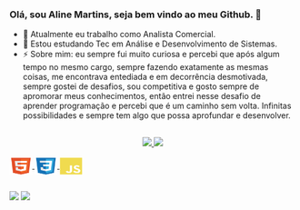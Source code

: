 ### Olá, sou Aline Martins, seja bem vindo ao meu Github. 👋

- 🔭 Atualmente eu trabalho como Analista Comercial.
- 🌱 Estou estudando Tec em Análise e Desenvolvimento de Sistemas. 
- ⚡ Sobre mim: eu sempre fui muito curiosa e percebi que após algum tempo no mesmo cargo, sempre fazendo exatamente as mesmas coisas, me encontrava entediada e em decorrência desmotivada, sempre gostei de desafios, sou competitiva e gosto sempre de apromorar meus conhecimentos, então entrei nesse desafio de aprender programação e percebi que é um caminho sem volta. Infinitas possibilidades e sempre tem algo que possa aprofundar e desenvolver.

##

 <div align="center">
  <a href="https://github.com/alinemartins">
  <img height="150em" src="https://github-readme-stats.vercel.app/api?username=alinemartins&show_icons=true&theme=dracula&include_all_commits=true&count_private=true"/>
  <img height="150em" src="https://github-readme-stats.vercel.app/api/top-langs/?username=alinemartins&layout=compact&langs_count=7&theme=dracula"/>
</div>

  <div style="display: inline_block"><br>
  <img align="center" alt="Aline-HTML" height="30" width="40" src="https://raw.githubusercontent.com/devicons/devicon/master/icons/html5/html5-original.svg">
  <img align="center" alt="Aline-CSS" height="30" width="40" src="https://raw.githubusercontent.com/devicons/devicon/master/icons/css3/css3-original.svg">
  <img align="center" alt="Aline-Js" height="30" width="40" src="https://raw.githubusercontent.com/devicons/devicon/master/icons/javascript/javascript-plain.svg">
  <img align="right" height="150" style="border-radius:50px;"
</div>
    
##
    
 <div> 
  <a href="https://www.linkedin.com/in/aline-martins-cunha/" target="blank"><img src="https://img.shields.io/badge/-LinkedIn-%230077B5?style=for-the-badge&logo=linkedin&logoColor=white" target="blank"></a> 
  <a href = "aliineemt@gmail.com"><img src="https://img.shields.io/badge/-Gmail-%23333?style=for-the-badge&logo=gmail&logoColor=white" target="_blank"></a>
  
  </div>
